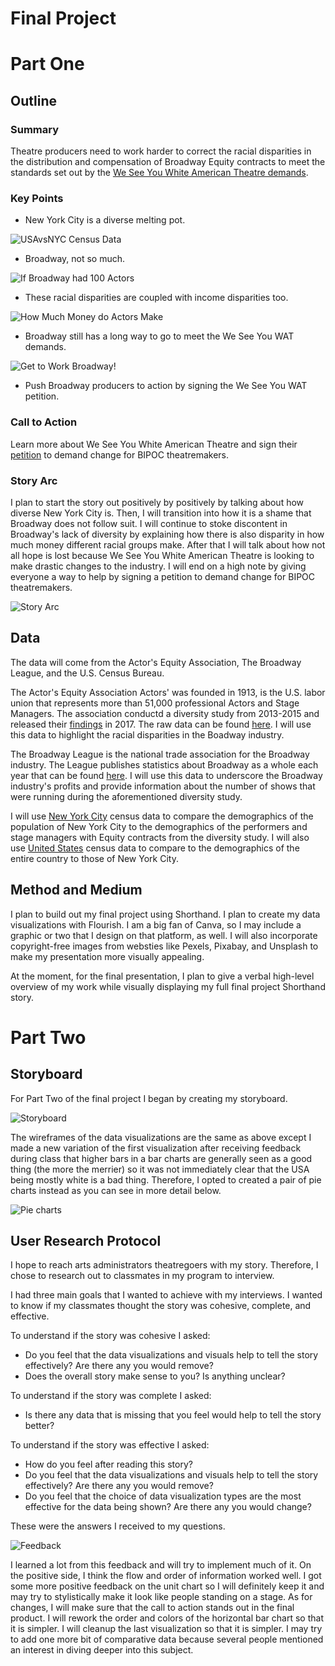 # Final Project

# Part One

## Outline

### Summary
Theatre producers need to work harder to correct the racial disparities in the distribution and compensation of Broadway Equity contracts to meet the standards set out by the [We See You White American Theatre demands](https://www.weseeyouwat.com/). 

### Key Points
- New York City is a diverse melting pot.

![USAvsNYC Census Data](https://user-images.githubusercontent.com/73760381/99733228-d7d95800-2a8e-11eb-9b66-7d8bf53e17bf.jpg)

- Broadway, not so much.

![If Broadway had 100 Actors](https://user-images.githubusercontent.com/73760381/99733223-d60f9480-2a8e-11eb-8446-78960aae2137.jpg)

- These racial disparities are coupled with income disparities too.

![How Much Money do Actors Make](https://user-images.githubusercontent.com/73760381/99733213-d3ad3a80-2a8e-11eb-964c-7b722ab50acf.jpg)

- Broadway still has a long way to go to meet the We See You WAT demands.

![Get to Work Broadway!](https://user-images.githubusercontent.com/73760381/99733233-d9a31b80-2a8e-11eb-9f23-41df12d2e1dd.jpg)

- Push Broadway producers to action by signing the We See You WAT petition. 

### Call to Action
Learn more about We See You White American Theatre and sign their [petition](https://www.weseeyouwat.com/) to demand change for BIPOC theatremakers. 

### Story Arc
I plan to start the story out positively by positively by talking about how diverse New York City is. Then, I will transition into how it is a shame that Broadway does not follow suit. I will continue to stoke discontent in Broadway's lack of diversity by explaining how there is also disparity in how much money different racial groups make. After that I will talk about how not all hope is lost because We See You White American Theatre is looking to make drastic changes to the industry. I will end on a high note by giving everyone a way to help by signing a petition to demand change for BIPOC theatremakers. 

![Story Arc](https://user-images.githubusercontent.com/73760381/99734664-30115980-2a91-11eb-9a93-dc5b609bf48d.jpg) 

## Data
The data will come from the Actor's Equity Association, The Broadway League, and the U.S. Census Bureau.

The Actor's Equity Association Actors' was founded in 1913, is the U.S. labor union that represents more than 51,000 professional Actors and Stage Managers. The association conductd a diversity study from 2013-2015 and released their [findings](https://actorsequity.org/news/PR/First-EverDiversityStudy2017/) in 2017. The raw data can be found [here](https://docs.google.com/spreadsheets/u/1/d/1QufPYWJQEc4naChpN77ATG-3bzDRwrpw7MvqhnD1WEA/pubhtml). I will use this data to highlight the racial disparities in the Boadway industry. 

The Broadway League is the national trade association for the Broadway industry. The League publishes statistics about Broadway as a whole each year that can be found [here](https://www.broadwayleague.com/research/statistics-broadway-nyc/). I will use this data to underscore the Broadway industry's profits and provide information about the number of shows that were running during the aforementioned diversity study. 

I will use [New York City](https://www.census.gov/quickfacts/fact/table/newyorkcitynewyork/POP010210#POP010210) census data to compare the demographics of the population of New York City to the demographics of the performers and stage managers with Equity contracts from the diversity study. I will also use [United States](https://www.census.gov/quickfacts/fact/table/US/POP010210#POP010210) census data to compare to the demographics of the entire country to those of New York City. 

## Method and Medium
I plan to build out my final project using Shorthand. I plan to create my data visualizations with Flourish. I am a big fan of Canva, so I may include a graphic or two that I design on that platform, as well. I will also incorporate copyright-free images from websties like Pexels, Pixabay, and Unsplash to make my presentation more visually appealing.

At the moment, for the final presentation, I plan to give a verbal high-level overview of my work while visually displaying my full final project Shorthand story. 

# Part Two

## Storyboard

For Part Two of the final project I began by creating my storyboard.

![Storyboard](https://user-images.githubusercontent.com/73760381/100803535-51f7ce00-33f9-11eb-8174-2b551229b817.png)

The wireframes of the data visualizations are the same as above except I made a new variation of the first visualization after receiving feedback during class that higher bars in a bar charts are generally seen as a good thing (the more the merrier) so it was not immediately clear that the USA being mostly white is a bad thing. Therefore, I opted to created a pair of pie charts instead as you can see in more detail below.

![Pie charts](https://user-images.githubusercontent.com/73760381/100804012-1b6e8300-33fa-11eb-80a8-a21a091e52f5.jpg)

## User Research Protocol

I hope to reach arts administrators theatregoers with my story. Therefore, I chose to research out to classmates in my program to interview. 

I had three main goals that I wanted to achieve with my interviews. I wanted to know if my classmates thought the story was cohesive, complete, and effective. 

To understand if the story was cohesive I asked:
- Do you feel that the data visualizations and visuals help to tell the story effectively? Are there any you would remove?
- Does the overall story make sense to you? Is anything unclear?

To understand if the story was complete I asked:
- Is there any data that is missing that you feel would help to tell the story better?

To understand if the story was effective I asked:
- How do you feel after reading this story?
- Do you feel that the data visualizations and visuals help to tell the story effectively? Are there any you would remove?
- Do you feel that the choice of data visualization types are the most effective for the data being shown? Are there any you would change?

These were the answers I received to my questions.

![Feedback](https://user-images.githubusercontent.com/73760381/100805489-ba947a00-33fc-11eb-8451-5df1d31cdfcb.png)

I learned a lot from this feedback and will try to implement much of it. On the positive side, I think the flow and order of information worked well. I got some more positive feedback on the unit chart so I will definitely keep it and may try to stylistically make it look like people standing on a stage. As for changes, I will make sure that the call to action stands out in the final product. I will rework the order and colors of the horizontal bar chart so that it is simpler. I will cleanup the last visualization so that it is simpler. I may try to add one more bit of comparative data because several people mentioned an interest in diving deeper into this subject. 














